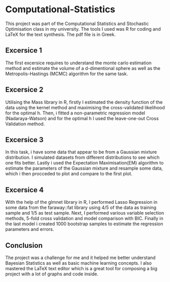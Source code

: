 # Computational-Statistics
This project was part of the Computational Statistics and Stochastic Optimisation class in my university. The tools I used was R for coding and LaTeX for the text synthesis. The pdf file is in Greek.

## Excersice 1
The first excersice requires to understand the monte carlo estimation method and estimate the volume of a d-dimentional sphere as well as the Metropolis-Hastings (MCMC) algorithm for the same task.

## Excersice 2
Utilising the Mass library in R, firstly I estimated the density function of the data using the kernel method and maximising the cross-validated likelihood for the optimal h. Then, i fitted a non-parametric regression model (Nadaraya-Watson) and for the optimal h I used the leave-one-out Cross Validation method.

## Excersice 3
In this task, i have some data that appear to be from a Gaussian mixture distribution. I simulated datasets from different distributions to see which one fits better. Lastly i used the Expectation Maximisation(EM) algorithm to estimate the parameters of the Gaussian mixture and resample some data, which i then procceded to plot and compare to the first plot.

## Excersice 4
With the help of the glmnet library in R, I performed Lasso Regression in some data from the faraway::fat library using 4/5 of the data as training sample and 1/5 as test sample. Next, I performed various variable selection methods, 5-fold cross validation and model comparison with BIC. Finally in the last model i created 1000 bootstrap samples to estimate the regression parameters and errors.

## Conclusion
The project was a challenge for me and it helped me better understand Bayesian Statistics as well as basic machine learning concepts. I also mastered the LaTeX text editor which is a great tool for composing a big project with a lot of graphs and code inside.
